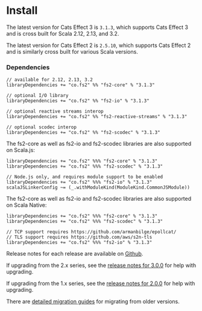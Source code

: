 # Install

The latest version for Cats Effect 3 is `3.1.3`, which supports Cats Effect 3 and is cross built for Scala 2.12, 2.13, and 3.2.

The latest version for Cats Effect 2 is `2.5.10`, which supports Cats Effect 2 and is similarly cross built for various Scala versions.

### Dependencies <!-- {docsify-ignore} -->

```
// available for 2.12, 2.13, 3.2
libraryDependencies += "co.fs2" %% "fs2-core" % "3.1.3"

// optional I/O library
libraryDependencies += "co.fs2" %% "fs2-io" % "3.1.3"

// optional reactive streams interop
libraryDependencies += "co.fs2" %% "fs2-reactive-streams" % "3.1.3"

// optional scodec interop
libraryDependencies += "co.fs2" %% "fs2-scodec" % "3.1.3"
```

The fs2-core as well as fs2-io and fs2-scodec libraries are also supported on Scala.js:

```
libraryDependencies += "co.fs2" %%% "fs2-core" % "3.1.3"
libraryDependencies += "co.fs2" %%% "fs2-scodec" % "3.1.3"

// Node.js only, and requires module support to be enabled
libraryDependencies += "co.fs2" %%% "fs2-io" % "3.1.3"
scalaJSLinkerConfig ~= (_.withModuleKind(ModuleKind.CommonJSModule)) 
```

The fs2-core as well as fs2-io and fs2-scodec libraries are also supported on Scala Native:
```
libraryDependencies += "co.fs2" %%% "fs2-core" % "3.1.3"
libraryDependencies += "co.fs2" %%% "fs2-scodec" % "3.1.3"

// TCP support requires https://github.com/armanbilge/epollcat/
// TLS support requires https://github.com/aws/s2n-tls
libraryDependencies += "co.fs2" %%% "fs2-io" % "3.1.3"
```

Release notes for each release are available on [Github](https://github.com/typelevel/fs2/releases/).

If upgrading from the 2.x series, see the [release notes for 3.0.0](https://github.com/typelevel/fs2/releases/tag/v3.0.0) for help with upgrading.

If upgrading from the 1.x series, see the [release notes for 2.0.0](https://github.com/typelevel/fs2/releases/tag/v2.0.0) for help with upgrading.

There are [detailed migration guides](https://github.com/typelevel/fs2/blob/main/docs/) for migrating from older versions.
